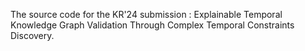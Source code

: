 The source code for the KR'24 submission : Explainable Temporal Knowledge Graph Validation Through Complex Temporal Constraints Discovery.
